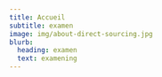 ```yaml
---
title: Accueil
subtitle: examen
image: img/about-direct-sourcing.jpg
blurb:
  heading: examen
  text: examening
---
```

